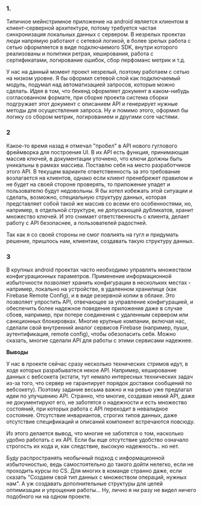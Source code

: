 ### 1.
Типичное мейнстримное приложение на android является клиентом в клиент-серверной архитектуре, потому требуется частая синхронизация локальных данных с сервером.
В незрелых проектах люди напрямую работают с сетевой логикой, в более зрелых работа с сетью оформляется в виде подключаемого SDK, внутри которого реализованы и политики ретрая, кеширования, работа с сертификатами, логирование ошибок, сбор перфоманс метрик и т.д.

У нас на данный момент проект незрелый, поэтому работаем с сетью на низком уровне. 
Я бы оформил сетевой слой как подключаемый модуль, подумал над автоматизацией запросов, которые можно сделать.
Идея в том, что бекенд оформляет документ в каком-нибудь согласованном формате, при сборке проекта система сборки подгружает этот документ с описанием API и генерирует нужные методы для осуществления запроса.
Ну и помимо этого, оформил бы логику со сбором метрик, логированием и другими core частями.

### 2

Какое-то время назад я отмечал "пробел" в API нового гуглового фреймворка для построения UI. 
В их API есть функция, принимающая массив ключей, в документации уточнено, что ключи должны быть уникальны в рамках массива.
Поставлю себя на место разработчиков этого API. В текущем варианте ответственность за это требование возлагается на клиентов, однако если клиент пренебрежет правилом и не будет на своей стороне проверять, то приложение упадет и пользователю будут недовольны.
Я бы хотел избежать этой ситуации и сделать, возможно, специальную структуру данных, которая представляет собой такой же массив со всеми его особенностями, но, например, в отдельной структуре, не допускающей дубликатов, хранит множество ключей.
И это снимает ответственность с клиента, делает работу с API безопаснее, а пользователей радостней.

Так как я со своей стороны не смог повлиять на гугл и придумать решение, пришлось нам, клиентам, создавать такую структуру данных. 

### 3

В крупных android проектах часто необходимо управлять множеством конфигурационных параметров. Применение информационной избыточности позволяет хранить конфигурации в нескольких местах - например, локально на устройстве, в удаленном хранилище (как Firebase Remote Config), и в виде резервной копии в облаке. 
Это позволяет упростить API, отвечающее за управление конфигурацией, и обеспечить более надежное поведение приложения даже в случае сбоев, например, при потере соединения с удаленным сервером или санкционных блокировках.
Многие крупные компании, включая нас, сделали свой внутренний аналог сервисов Firebase (например, пуши, аутентификация, remote config), чтобы обезопасить себя.
Можно сказать, многие сделали API для работы с этими сервисами надежнее.

**Выводы**

У нас в проекте сейчас сразу несколько технических стримов идут, в ходе которых разрабыватеся некое API. 
Например, кеширование данных с вебсокета (кстати, тут немало интересных технических задач из-за того, что сервер не гарантирует порядок доставки сообщений по вебсокету).
Поэтому задание весьма важно и на ревью уже предлагал идеи по улучшению API. 
Странно, что многие, создавая некий API, даже не документируют его, не заботятся о надежности и есть множество состояний, при которых работа с API переходит в невалидное состояние.
Отсутствие инвариантов, строгих типов данных, даже отсутствие спецификаций и описаний компонент встречаются повсюду.

Из этого делается вывод, что многие не заботятся о том, насколько удобно работать с их API. Если бы еще отсутствие удобство означало строгость их кода и, как следствие, высокую надежность.. но нет.

Буду распространять необычный подход с информационной избыточностью, ведь самостоятельно до такого дойти нелегко, если не проходить курсы по CS. 
Для многих в команде странно даже, если сказать "Создаем свой тип данных с множеством операций, нужных нам". А уж создавать дополнительные структуры для целей оптимизации и упрощения работы... Ну, лично я ни разу не видел ничего подобного ни на одном проекте. 